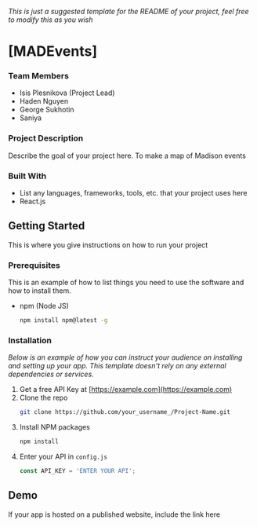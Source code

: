 _This is just a suggested template for the README of your project, feel free to modify this as you wish_
# \[MADEvents]

### Team Members
- Isis Plesnikova (Project Lead)
- Haden Nguyen
- George Sukhotin
- Saniya

### Project Description
Describe the goal of your project here. To make a map of Madison events

### Built With
- List any languages, frameworks, tools, etc. that your project uses here
- React.js

## Getting Started
This is where you give instructions on how to run your project

### Prerequisites

This is an example of how to list things you need to use the software and how to install them.
* npm (Node JS)
  ```sh
  npm install npm@latest -g
  ```

### Installation

_Below is an example of how you can instruct your audience on installing and setting up your app. This template doesn't rely on any external dependencies or services._

1. Get a free API Key at [https://example.com](https://example.com)
2. Clone the repo
   ```sh
   git clone https://github.com/your_username_/Project-Name.git
   ```
3. Install NPM packages
   ```sh
   npm install
   ```
4. Enter your API in `config.js`
   ```js
   const API_KEY = 'ENTER YOUR API';
   ```
## Demo
If your app is hosted on a published website, include the link here
